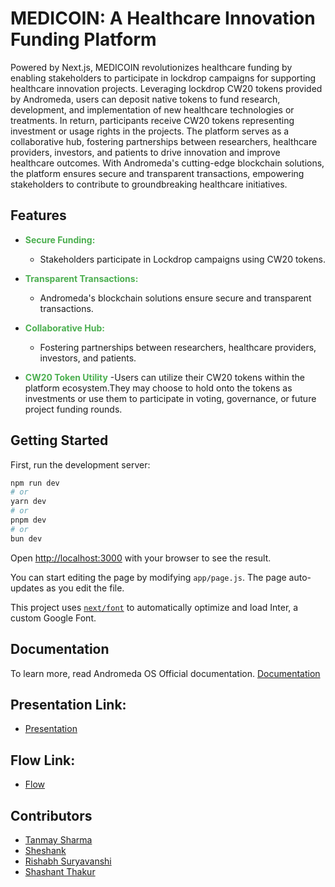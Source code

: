 # MEDICOIN: A Healthcare Innovation Funding Platform

Powered by Next.js, MEDICOIN revolutionizes healthcare funding by enabling stakeholders to participate in lockdrop campaigns for supporting healthcare innovation projects. Leveraging lockdrop CW20 tokens provided by Andromeda, users can deposit native tokens to fund research, development, and implementation of new healthcare technologies or treatments. In return, participants receive CW20 tokens representing investment or usage rights in the projects. The platform serves as a collaborative hub, fostering partnerships between researchers, healthcare providers, investors, and patients to drive innovation and improve healthcare outcomes. With Andromeda's cutting-edge blockchain solutions, the platform ensures secure and transparent transactions, empowering stakeholders to contribute to groundbreaking healthcare initiatives.

## Features

- **<span style="color:#4CAF50">Secure Funding:</span>**
  - Stakeholders participate in Lockdrop campaigns using CW20 tokens.

- **<span style="color:#4CAF50">Transparent Transactions:</span>**
  - Andromeda's blockchain solutions ensure secure and transparent transactions.

- **<span style="color:#4CAF50">Collaborative Hub:</span>**
  - Fostering partnerships between researchers, healthcare providers, investors, and patients.

- **<span style="color:#4CAF50">CW20 Token Utility</span>**
  -Users can utilize their CW20 tokens within the platform ecosystem.They may choose to hold onto the tokens as investments or use them to participate in voting, governance, or future project funding rounds.

## Getting Started

First, run the development server:

```bash
npm run dev
# or
yarn dev
# or
pnpm dev
# or
bun dev
```

Open [http://localhost:3000](http://localhost:3000) with your browser to see the result.

You can start editing the page by modifying `app/page.js`. The page auto-updates as you edit the file.

This project uses [`next/font`](https://nextjs.org/docs/basic-features/font-optimization) to automatically optimize and load Inter, a custom Google Font.

## Documentation
To learn more, read Andromeda OS Official documentation. [Documentation](https://docs.andromedaprotocol.io/andromeda)

## Presentation Link: 
- <span style="color:#4CAF50">[Presentation](https://gamma.app/docs/MEDICOIN--ftc2fihso1em4fj)</span>

## Flow Link: 
- <span style="color:#4CAF50">[Flow](https://whimsical.com/T2miTo4PTH8HyP2EKNSVWz)</span>

## Contributors

- <span style="color:#4CAF50">[Tanmay Sharma](https://github.com/cbof16)</span>
- <span style="color:#4CAF50">[Sheshank](https://github.com/SheshanK017)</span>
- <span style="color:#4CAF50">[Rishabh Suryavanshi](https://github.com/rishh01)</span>
- <span style="color:#4CAF50">[Shashant Thakur](https://github.com/thakurshashant)</span>

